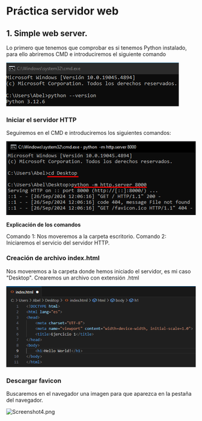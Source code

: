 # Práctica servidor web

## 1. Simple web server.

Lo primero que tenemos que comprobar es si tenemos Python instalado, para ello abriremos CMD e introduciremos el siguiente comando

![Screenshot1.png](images/Screenshot1.png)


### Iniciar el servidor HTTP

Seguiremos en el CMD e introduciremos los siguientes comandos:

![Screenshot2.png](images/Screenshot2.png)

**Explicación de los comandos**

Comando 1: Nos moveremos a la carpeta escritorio.
Comando 2: Iniciaremos el servicio del servidor HTTP.


### Creación de archivo index.html

Nos moveremos a la carpeta donde hemos iniciado el servidor, es mi caso "Desktop".
Crearemos un archivo con extensión .html

![Screenshot3.png](images/Screenshot3.png)


### Descargar favicon

Buscaremos en el navegador una imagen para que aparezca en la pestaña del navegador.

![Screenshot4.png](images/Screenshot.png)
